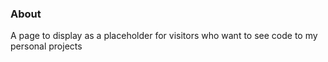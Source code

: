 ### About

A page to display as a placeholder for visitors who want to see code to my personal projects
